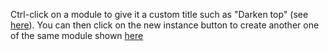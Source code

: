 Ctrl-click  on a module to give it a custom title such as "Darken top" (see [here](https://youtu.be/ZmvWQ7AVbTE?t=663)). You can then click on the new instance button to create another one of the same module shown [here](https://youtu.be/ZmvWQ7AVbTE?t=702)

